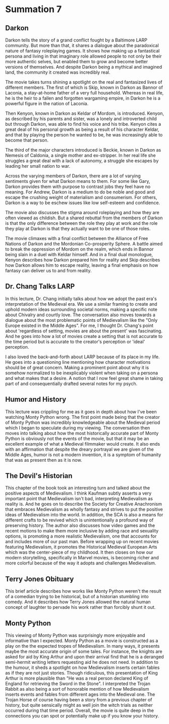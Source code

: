 # Summation 7

## Darkon

Darkon tells the story of a grand conflict fought by a Baltimore LARP community. But more than that, it shares a dialogue about the paradoxical nature of fantasy roleplaying games. It shows how making up a fantastical persona and living in that imaginary role allowed people to not only be their more authentic selves, but enabled them to grow and become better versions of themselves. And despite Darkon being a mythical and imagined land, the community it created was incredibly real.

The movie takes turns shining a spotlight on the real and fantasized lives of different members. The first of which is Skip, known in Darkon as Bannor of Laconia, a stay-at-home father of a very full household. Whereas in real life, he is the heir to a fallen and forgotten wargaming empire, in Darkon he is a powerful figure in the nation of Laconia.

Then Kenyon, known in Darkon as Keldar of Mordom, is introduced. Kenyon, as described by his parents and sister, was a lonely and introverted child but through Darkon, was able to find his voice and his tribe. Kenyon cites a great deal of his personal growth as being a result of his character Keldar, and that by playing the person he wanted to be, he was increasingly able to become that person.

The third of the major characters introduced is Beckie, known in Darkon as Nemesis of Caldonia, a single mother and ex-stripper. In her real life she struggles a great deal with a lack of autonomy, a struggle she escapes by leading her small nation to war.

Across the varying members of Darkon, there are a lot of varying sentiments given for what Darkon means to them. For some like Gary, Darkon provides them with purpose to contrast jobs they feel have no meaning. For Andrew, Darkon is a medium to do be noble and good and escape the crushing weight of materialism and consumerism. For others, Darkon is a way to be eschew issues like low self-esteem and confidence.

The movie also discusses the stigma around roleplaying and how they are often viewed as childish. But a shared rebuttal from the members of Darkon is that the only difference between the role they play at work and the role they play at Darkon is that they actually want to be one of those roles.

The movie climaxes with a final conflict between the Alliance of Free Nations of Darkon and the Mordonian Co-prosperity Sphere. A battle aimed to break the oppression of Mordom on the realm, which ends in Bannor being slain in a duel with Keldar himself. And in a final dual monologue, Kenyon describes how Darkon prepared him for reality and Skip describes how Darkon allows him to escape reality, leaving a final emphasis on how fantasy can deliver us to and from reality.

## Dr. Chang Talks LARP

In this lecture, Dr. Chang initially talks about how we adopt the past era's interpretation of the Medieval era. We use a similar framing to create and uphold modern ideas surrounding societal norms, making a specific note about Chivalry and courtly love. The conversation also moves towards a dialogue about the most problematic points of Medievalism like the "Only Europe existed in the Middle Ages". For me, I thought Dr. Chang's point about 'regardless of setting, movies are about the present' was fascinating. And he goes into how a lot of movies create a setting that is not accurate to the time period but is accurate to the creator's perception or 'ideal' perception.

I also loved the back-and-forth about LARP because of its place in my life. He goes into a questioning line mentioning how character motivations should be of great concern. Making a prominent point about why it is somehow normalized to be inexplicably violent when taking on a persona and what makes that a desire. A notion that I now feel great shame in taking part of and consequentially drafted several notes for my psych.

## Humor and History

This lecture was crippling for me as it goes in depth about how I've been watching Monty Python wrong. The first point made being that the creator of Monty Python was incredibly knowledgeable about the Medieval period which I began to speculate during my viewing. The conversation then moves into talking about how the most historically accurate part of Monty Python is obviously not the events of the movie, but that it may be an excellent example of what a Medieval filmmaker would create. It also ends with an affirmation that despite the dreary portrayal we are given of the Middle Ages, humor is not a modern invention, it is a symptom of humanity that was as present then as it is now.

## The Devil's Historian

This chapter of the book took an interesting turn and talked about the positive aspects of Medievalism. I think Kaufman subtly asserts a very important point that Medievalism isn't bad, interpreting Medievalism as reality is. And he goes on to describe the Society for Creative Anachronism that embraces Medievalism as wholly fantasy and strives to put the positive ideas of Medievalism into the world. In addition, the SCA is also a means for different crafts to be revived which is unintentionally a profound way of preserving history. The author also discusses how video games and the recent motions to make them more inclusive by adding race and sexuality options, is promoting a more realistic Medievalism, one that accounts for and includes more of our past man. Before wrapping up on recent movies featuring Medievalism, it promotes the Historical Medieval European Arts which was the center-piece of my childhood. It then closes on how our modern storytelling, specifically in Marvel movies, is becoming richer and more colorful because of the way it adopts and challenges Medievalism.

## Terry Jones Obituary

This brief article describes how works like Monty Python weren't the result of a comedian trying to be historical, but of a historian stumbling into comedy. And it describes how Terry Jones allowed the natural human concept of laughter to pervade his work rather than forcibly shunt it out.

## Monty Python

This viewing of Monty Python was surprisingly more enjoyable and informative than I expected. Monty Python as a movie is constructed as a play on the the expected tropes of Medievalism. In many ways, it presents maybe the most accurate origin of some tales. For instance, the knights are asked for aid by King Arthur and upon their arrival find that he is a deranged semi-hermit writing letters requesting aid he does not need. In addition to the humour, it sheds a spotlight on how Medievalism inserts certain fables as if they are not just stories. Though ridiculous, this presentation of King Arthur is more plausible than "He was a real person declared King of England for retrieving the Sword in the Stone". I interpreted the Trojan Rabbit as also being a sort of honorable mention of how Medievalism inserts events and fables from different ages into the Medieval one. The Trojan Horse of course having been a story from a previous chapter of history, but quite sensically might as well join the witch trials as neither occurred during that time period. Overall, the movie is quite deep in the connections you can spot or potentially make up if you know your history.